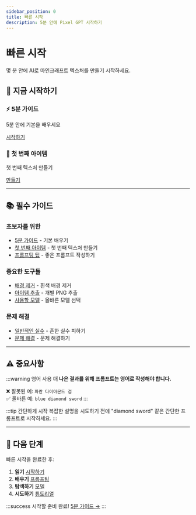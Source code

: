 ```yaml
---
sidebar_position: 0
title: 빠른 시작
description: 5분 안에 Pixel GPT 시작하기
---
```


# 빠른 시작

몇 분 안에 AI로 마인크래프트 텍스처를 만들기 시작하세요.

## 🚀 지금 시작하기

<div className="container">
  <div className="row">
    <div className="col col--6">
      <div className="card">
        <div className="card__header">
          <h3>⚡ 5분 가이드</h3>
        </div>
        <div className="card__body">
          <p>5분 안에 기본을 배우세요</p>
          <a className="button button--primary button--lg" href="5-minute-guide">
            시작하기
          </a>
        </div>
      </div>
    </div>
    <div className="col col--6">
      <div className="card">
        <div className="card__header">
          <h3>🎨 첫 번째 아이템</h3>
        </div>
        <div className="card__body">
          <p>첫 번째 텍스처 만들기</p>
          <a className="button button--secondary button--lg" href="generate-first-item">
            만들기
          </a>
        </div>
      </div>
    </div>
  </div>
</div>

---

## 📚 필수 가이드

### 초보자를 위한
- [5분 가이드](5-minute-guide) - 기본 배우기
- [첫 번째 아이템](generate-first-item) - 첫 번째 텍스처 만들기
- [프롬프팅 팁](essential-prompting-tips) - 좋은 프롬프트 작성하기

### 중요한 도구들
- [배경 제거](remove-background-quick) - 흰색 배경 제거
- [아이템 추출](extract-items-quick) - 개별 PNG 추출
- [사용할 모델](which-model-to-use) - 올바른 모델 선택

### 문제 해결
- [일반적인 실수](common-mistakes) - 흔한 실수 피하기
- [문제 해결](troubleshooting-quick) - 문제 해결하기

---

## ⚠️ 중요사항

:::warning 영어 사용
**더 나은 결과를 위해 프롬프트는 영어로 작성해야 합니다.**

❌ 잘못된 예: `파란 다이아몬드 검`  
✅ 올바른 예: `blue diamond sword`
:::

:::tip 간단하게 시작
복잡한 설명을 시도하기 전에 "diamond sword" 같은 간단한 프롬프트로 시작하세요.
:::

---

## 🎯 다음 단계

빠른 시작을 완료한 후:

1. **읽기** [시작하기](../getting-started/)
2. **배우기** [프롬프팅](../prompting/)
3. **탐색하기** [모델](../models/)
4. **시도하기** [튜토리얼](../tutorials/)

:::success 시작할 준비 완료!
[5분 가이드 →](5-minute-guide)
:::
